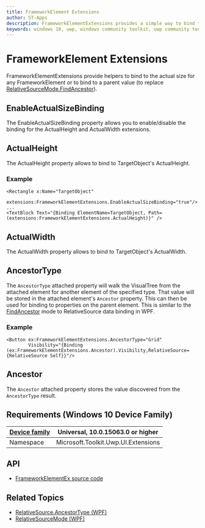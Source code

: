 ```yaml
---
title: FrameworkElement Extensions
author: ST-Apps
description: FrameworkElementExtensions provides a simple way to bind to actual size for any FrameworkElement
keywords: windows 10, uwp, windows community toolkit, uwp community toolkit, uwp toolkit, FrameworkElement, extensions
---
```


# FrameworkElement Extensions

FrameworkElementExtensions provide helpers to bind to the actual size for any FrameworkElement or to bind to a parent value (to replace [RelativeSourceMode.FindAncestor](https://docs.microsoft.com/en-us/dotnet/api/system.windows.data.relativesourcemode)).

## EnableActualSizeBinding

The EnableActualSizeBinding property allows you to enable/disable the binding for the ActualHeight and ActualWidth extensions.

## ActualHeight

The ActualHeight property allows to bind to TargetObject's ActualHeight.

### Example

```xaml
<Rectangle x:Name="TargetObject"
            extensions:FrameworkElementExtensions.EnableActualSizeBinding="true"/>
...
<TextBlock Text="{Binding ElementName=TargetObject, Path=(extensions:FrameworkElementExtensions.ActualHeight)}" />
```

## ActualWidth

The ActualWidth property allows to bind to TargetObject's ActualWidth.

## AncestorType

The `AncestorType` attached property will walk the VisualTree from the attached element for another element of the specified type.  That value will be stored in the attached element's `Ancestor` property.  This can then be used for binding to properties on the parent element.  This is similar to the [FindAncestor](https://docs.microsoft.com/en-us/dotnet/api/system.windows.data.relativesourcemode) mode to RelativeSource data binding in WPF.

### Example

```xaml
<Button ex:FrameworkElementExtensions.AncestorType="Grid"
        Visibility="{Binding (ex:FrameworkElementExtensions.Ancestor).Visibility,RelativeSource={RelativeSource Self}}"/>
```

## Ancestor

The `Ancestor` attached property stores the value discovered from the `AncestorType` result.

## Requirements (Windows 10 Device Family)

| [Device family](http://go.microsoft.com/fwlink/p/?LinkID=526370) | Universal, 10.0.15063.0 or higher |
| --- | --- |
| Namespace | Microsoft.Toolkit.Uwp.UI.Extensions |

## API

- [FrameworkElementEx source code](https://github.com/Microsoft/WindowsCommunityToolkit//blob/master/Microsoft.Toolkit.Uwp.UI/Extensions/FrameworkElement)

## Related Topics

- [RelativeSource.AncestorType (WPF)](https://docs.microsoft.com/en-us/dotnet/api/system.windows.data.relativesource.ancestortype)
- [RelativeSourceMode (WPF)](https://docs.microsoft.com/en-us/dotnet/api/system.windows.data.relativesourcemode)